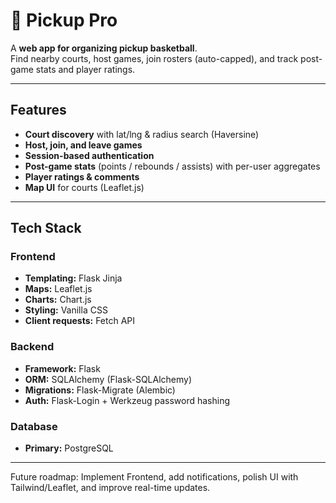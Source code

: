 # 🏀 Pickup Pro

A **web app for organizing pickup basketball**.  
Find nearby courts, host games, join rosters (auto-capped), and track post-game stats and player ratings.

---

## Features

- **Court discovery** with lat/lng & radius search (Haversine)  
- **Host, join, and leave games**   
- **Session-based authentication**  
- **Post-game stats** (points / rebounds / assists) with per-user aggregates  
- **Player ratings & comments** 
- **Map UI** for courts (Leaflet.js)   

---

## Tech Stack

### **Frontend**
- **Templating:** Flask Jinja  
- **Maps:** Leaflet.js   
- **Charts:** Chart.js 
- **Styling:** Vanilla CSS  
- **Client requests:** Fetch API  

### **Backend**
- **Framework:** Flask  
- **ORM:** SQLAlchemy (Flask-SQLAlchemy)  
- **Migrations:** Flask-Migrate (Alembic)  
- **Auth:** Flask-Login + Werkzeug password hashing    

### **Database**
- **Primary:** PostgreSQL    

---

Future roadmap: Implement Frontend, add notifications, polish UI with Tailwind/Leaflet, and improve real-time updates.



